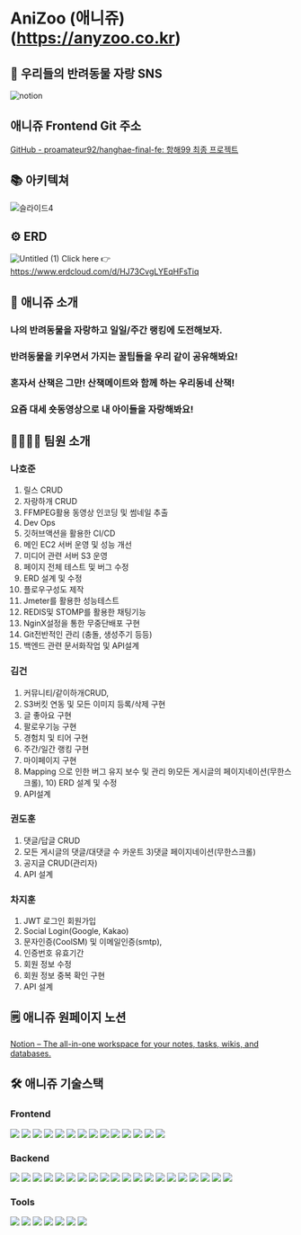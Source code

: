 # **AniZoo (애니쥬)(https://anyzoo.co.kr)**

## 🐾 우리들의 반려동물 자랑 SNS
![notion](https://user-images.githubusercontent.com/72805486/182712873-5e7fb549-18f4-45a4-ae27-a532a0d29814.png)

##  애니쥬 Frontend Git 주소
[GitHub - proamateur92/hanghae-final-fe: 항해99 최종 프로젝트](https://github.com/proamateur92/hanghae-final-fe)

## 📚 아키텍쳐
![슬라이드4](https://user-images.githubusercontent.com/72805486/182712927-fdd67e39-67cb-4db0-bb95-5c66b5602d0f.png)

## ⚙️ ERD
![Untitled (1)](https://user-images.githubusercontent.com/72805486/182786077-cab2fc73-b298-4f7c-8335-ee9caf97f153.png)
Click here 👉 https://www.erdcloud.com/d/HJ73CvgLYEqHFsTiq

## 🐹 애니쥬 소개
### **나의 반려동물을 자랑하고 일일/주간 랭킹에 도전해보자.**
### **반려동물을 키우면서 가지는 꿀팁들을 우리 같이 공유해봐요!**
### **혼자서 산책은 그만! 산책메이트와 함께 하는 우리동네 산책!**
### **요즘 대세 숏동영상으로 내 아이들을 자랑해봐요!**

## 👩‍👩‍👧‍👦 팀원 소개
### 나호준
1) 릴스 CRUD
2) 자랑하개 CRUD
3) FFMPEG활용 동영상 인코딩 및 썸네일 추출
4) Dev Ops
5) 깃허브액션을 활용한 CI/CD
6) 메인 EC2 서버 운영 및 성능 개선
7) 미디어 관련 서버 S3 운영
8) 페이지 전체 테스트 및 버그 수정
9) ERD 설계 및 수정
10) 플로우구성도 제작
11) Jmeter를 활용한 성능테스트
12) REDIS및 STOMP를 활용한 채팅기능
13) NginX설정을 통한 무중단배포 구현
14) Git전반적인 관리 (충돌, 생성주기 등등) 
15) 백엔드 관련 문서화작업 및 API설계
### 김건
1) 커뮤니티/같이하개CRUD,
2) S3버킷 연동 및 모든 이미지 등록/삭제 구현
3) 글 좋아요 구현
4) 팔로우기능 구현
5) 경험치 및 티어 구현
6) 주간/일간 랭킹 구현
7) 마이페이지 구현
8) Mapping 으로 인한 버그 유지 보수 및 관리
9)모든 게시글의 페이지네이션(무한스크롤), 10) ERD 설계 및 수정
11) API설계
### 권도훈
1) 댓글/답글 CRUD 
2) 모든 게시글의 댓글/대댓글 수 카운트
3)댓글 페이지네이션(무한스크롤)
4) 공지글 CRUD(관리자)
5) API 설계
### 차지훈
1) JWT 로그인 회원가입
2) Social Login(Google, Kakao)
3) 문자인증(CoolSM) 및 이메일인증(smtp),
4) 인증번호 유효기간
5) 회원 정보 수정
6) 회원 정보 중복 확인 구현
7) API 설계

## 🗒 애니쥬 원페이지 노션
[Notion – The all-in-one workspace for your notes, tasks, wikis, and databases.](https://canary-umbra-040.notion.site/SNS-d4732501dcb949e88b84e83161beaea3)

## 🛠️ 애니쥬 기술스택
### Frontend
<img src="https://img.shields.io/badge/VS Code-007ACC?style=for-the-badge&logo=visualstudiocode&logoColor=white"> <img src="https://img.shields.io/badge/JavaScript-F7DF1E?style=for-the-badge&logo=javascript&logoColor=white"> <img src="https://img.shields.io/badge/React-61DAFB?style=for-the-badge&logo=React&logoColor=white"> <img src="https://img.shields.io/badge/Redux Toolkit-764ABC?style=for-the-badge&logo=Redux&logoColor=white"> <img src="https://img.shields.io/badge/Axios-0088CC?style=for-the-badge&logo=&logoColor=white"> <img src="https://img.shields.io/badge/Styled Components-DB7093?style=for-the-badge&logo=styledcomponents&logoColor=white"> <img src="https://img.shields.io/badge/Styled Reset-DB7093?style=for-the-badge&logo=styledcomponents&logoColor=white"> <img src="https://img.shields.io/badge/Json Server-000000?style=for-the-badge&logo=json&logoColor=white"> <img src="https://img.shields.io/badge/PWA-5a0Fc8?style=for-the-badge&logo=pwa&logoColor=white"> <img src="https://img.shields.io/badge/React GA4-FF4154?style=for-the-badge&logo=reactquery&logoColor=white"> <img src="https://img.shields.io/badge/react player-61dafb?style=for-the-badge&logo=react&logoColor=white"> <img src="https://img.shields.io/badge/sweetalert2-ff61f6?style=for-the-badge&logo=observable&logoColor=white"> <img src="https://img.shields.io/badge/react cookie-09d3ac?style=for-the-badge&logo=react&logoColor=white"> <img src="https://img.shields.io/badge/CSS-1572b6?style=for-the-badge&logo=css3&logoColor=white">

### Backend
<img src="https://img.shields.io/badge/InteliJ IDEA-000000?style=for-the-badge&logo=IntelliJIDEA&logoColor=white"> <img src="https://img.shields.io/badge/java-c01818?style=for-the-badge&logo=coffeescript&logoColor=white"> <img src="https://img.shields.io/badge/spring boot-6DB33f?style=for-the-badge&logo=springboot&logoColor=white"> <img src="https://img.shields.io/badge/spring security-6db33f?style=for-the-badge&logo=springsecurity&logoColor=white"> <img src="https://img.shields.io/badge/mysql-4479a1?style=for-the-badge&logo=mysql&logoColor=white"> <img src="https://img.shields.io/badge/JWT-000000?style=for-the-badge&logo=jsonwebtokens&logoColor=white"> <img src="https://img.shields.io/badge/hibernate-59666c?style=for-the-badge&logo=hibernate&logoColor=white"> <img src="https://img.shields.io/badge/WebSocket-010101?style=for-the-badge&logo=socket.io&logoColor=white"> <img src="https://img.shields.io/badge/STOMP-red?style=for-the-badge&logo=&logoColor=white"> <img src="https://img.shields.io/badge/Amazon s3-569a31?style=for-the-badge&logo=amazons3&logoColor=white"> <img src="https://img.shields.io/badge/Amazon ec2-ff9900?style=for-the-badge&logo=amazonec2&logoColor=white"> <img src="https://img.shields.io/badge/Codedeploy-00485B?style=for-the-badge&logo=keepassxc&logoColor=white"> <img src="https://img.shields.io/badge/github actions-2088ff?style=for-the-badge&logo=githubactions&logoColor=white"> <img src="https://img.shields.io/badge/reds-dc382d?style=for-the-badge&logo=redis&logoColor=white"> <img src="https://img.shields.io/badge/ffmpeg-007808?style=for-the-badge&logo=ffmpeg&logoColor=white"> <img src="https://img.shields.io/badge/coolsms-55c2e1?style=for-the-badge&logo=&logoColor=white"> <img src="https://img.shields.io/badge/nginx-009639?style=for-the-badge&logo=nginx&logoColor=white"> <img src="https://img.shields.io/badge/amazon rds-527fff?style=for-the-badge&logo=amazonrds&logoColor=white"> <img src="https://img.shields.io/badge/Route53-4053d6?style=for-the-badge&logo=amazonaws&logoColor=white"> <img src="https://img.shields.io/badge/ubuntu-e95420?style=for-the-badge&logo=ubuntu&logoColor=white">

### Tools
<img src="https://img.shields.io/badge/gradle-02303a?style=for-the-badge&logo=gradle&logoColor=white"> <img src="https://img.shields.io/badge/figma-f24e1e?style=for-the-badge&logo=figma&logoColor=white"> <img src="https://img.shields.io/badge/notion-000000?style=for-the-badge&logo=notion&logoColor=white"> <img src="https://img.shields.io/badge/git-f05032?style=for-the-badge&logo=git&logoColor=white"> <img src="https://img.shields.io/badge/github-181717?style=for-the-badge&logo=github&logoColor=white"> <img src="https://img.shields.io/badge/sourcetree-0052cc?style=for-the-badge&logo=sourcetree&logoColor=white"> <img src="https://img.shields.io/badge/GitKraken-179287?style=for-the-badge&logo=GitKraken&logoColor=white"> 





